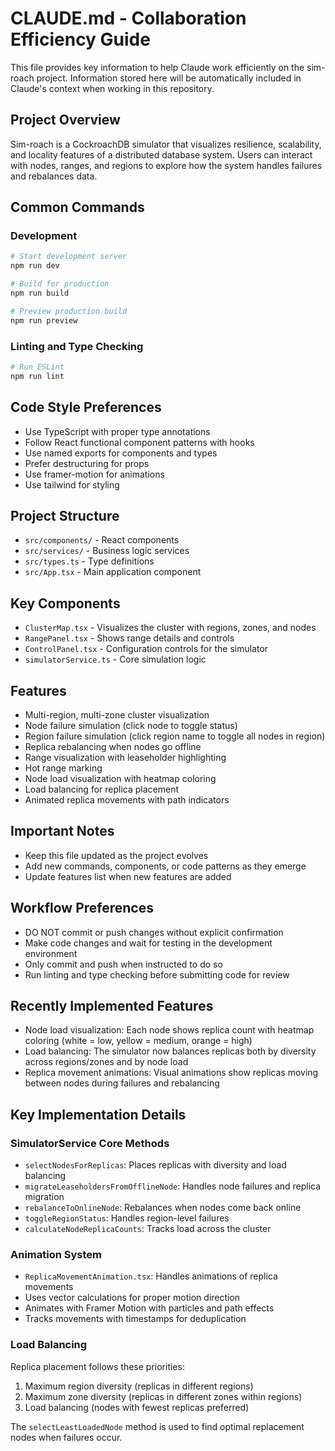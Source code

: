 # CLAUDE.md - Collaboration Efficiency Guide

This file provides key information to help Claude work efficiently on the sim-roach project. Information stored here will be automatically included in Claude's context when working in this repository.

## Project Overview
Sim-roach is a CockroachDB simulator that visualizes resilience, scalability, and locality features of a distributed database system. Users can interact with nodes, ranges, and regions to explore how the system handles failures and rebalances data.

## Common Commands

### Development
```bash
# Start development server
npm run dev

# Build for production
npm run build

# Preview production build
npm run preview
```

### Linting and Type Checking
```bash
# Run ESLint
npm run lint
```

## Code Style Preferences
- Use TypeScript with proper type annotations
- Follow React functional component patterns with hooks
- Use named exports for components and types
- Prefer destructuring for props
- Use framer-motion for animations
- Use tailwind for styling

## Project Structure
- `src/components/` - React components
- `src/services/` - Business logic services
- `src/types.ts` - Type definitions
- `src/App.tsx` - Main application component

## Key Components
- `ClusterMap.tsx` - Visualizes the cluster with regions, zones, and nodes
- `RangePanel.tsx` - Shows range details and controls
- `ControlPanel.tsx` - Configuration controls for the simulator
- `simulatorService.ts` - Core simulation logic

## Features
- Multi-region, multi-zone cluster visualization
- Node failure simulation (click node to toggle status)
- Region failure simulation (click region name to toggle all nodes in region)
- Replica rebalancing when nodes go offline
- Range visualization with leaseholder highlighting
- Hot range marking
- Node load visualization with heatmap coloring
- Load balancing for replica placement
- Animated replica movements with path indicators

## Important Notes
- Keep this file updated as the project evolves
- Add new commands, components, or code patterns as they emerge
- Update features list when new features are added

## Workflow Preferences
- DO NOT commit or push changes without explicit confirmation
- Make code changes and wait for testing in the development environment
- Only commit and push when instructed to do so
- Run linting and type checking before submitting code for review

## Recently Implemented Features
- Node load visualization: Each node shows replica count with heatmap coloring (white = low, yellow = medium, orange = high)
- Load balancing: The simulator now balances replicas both by diversity across regions/zones and by node load
- Replica movement animations: Visual animations show replicas moving between nodes during failures and rebalancing

## Key Implementation Details

### SimulatorService Core Methods
- `selectNodesForReplicas`: Places replicas with diversity and load balancing
- `migrateLeaseholdersFromOfflineNode`: Handles node failures and replica migration
- `rebalanceToOnlineNode`: Rebalances when nodes come back online
- `toggleRegionStatus`: Handles region-level failures
- `calculateNodeReplicaCounts`: Tracks load across the cluster

### Animation System
- `ReplicaMovementAnimation.tsx`: Handles animations of replica movements
- Uses vector calculations for proper motion direction
- Animates with Framer Motion with particles and path effects
- Tracks movements with timestamps for deduplication

### Load Balancing
Replica placement follows these priorities:
1. Maximum region diversity (replicas in different regions)
2. Maximum zone diversity (replicas in different zones within regions)
3. Load balancing (nodes with fewest replicas preferred)

The `selectLeastLoadedNode` method is used to find optimal replacement nodes when failures occur.
